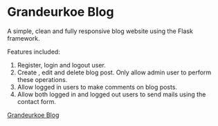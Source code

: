 # Grandeurkoe Blog

A simple, clean and fully responsive blog website using the Flask framework.

Features included:
1. Register, login and logout user.
2. Create , edit and delete blog post. Only allow admin user to perform these operations.
3. Allow logged in users to make comments on blog posts.
4. Allow both logged in and logged out users to send mails using the contact form.

[Grandeurkoe Blog](grandeurkoe-blog.gif)
